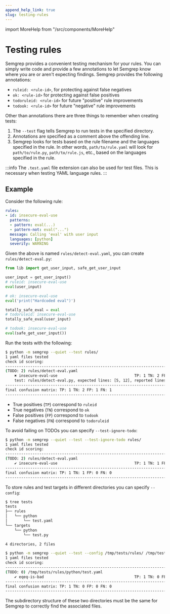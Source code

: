 ```yaml
---
append_help_link: true
slug: testing-rules
---
```


import MoreHelp from "/src/components/MoreHelp"

# Testing rules

Semgrep provides a convenient testing mechanism for your rules. You can
simply write code and provide a few
annotations to let Semgrep know where you are or aren't expecting findings. Semgrep
provides the following annotations:

- `ruleid: <rule-id>`, for protecting against false negatives
- `ok: <rule-id>` for protecting against false positives
- `todoruleid: <rule-id>` for future "positive" rule improvements
- `todook: <rule-id>` for future "negative" rule improvements

Other than annotations there are three things to remember when creating tests:

1. The `--test` flag tells Semgrep to run tests in the specified directory.
2. Annotations are specified as a comment above the offending line.
3. Semgrep looks for tests based on the rule filename and the languages
   specified in the rule. In other words, `path/to/rule.yaml` will look for
   `path/to/rule.py`, `path/to/rule.js`, etc., based on the languages specified
   in the rule.

:::info
The `.test.yaml` file extension can also be used for test files. This is necessary when testing YAML language rules.
:::

## Example

Consider the following rule:

```yaml
rules:
- id: insecure-eval-use
  patterns:
  - pattern: eval(...)
  - pattern-not: eval("...")
  message: Calling 'eval' with user input
  languages: [python]
  severity: WARNING
```

Given the above is named `rules/detect-eval.yaml`, you can create `rules/detect-eval.py`:

```python
from lib import get_user_input, safe_get_user_input

user_input = get_user_input()
# ruleid: insecure-eval-use
eval(user_input)

# ok: insecure-eval-use
eval('print("Hardcoded eval")')

totally_safe_eval = eval
# todoruleid: insecure-eval-use
totally_safe_eval(user_input)

# todook: insecure-eval-use
eval(safe_get_user_input())
```

Run the tests with the following:

```sh
$ python -m semgrep --quiet --test rules/
1 yaml files tested
check id scoring:
--------------------------------------------------------------------------------
(TODO: 2) rules/detect-eval.yaml
	✖ insecure-eval-use                                  TP: 1 TN: 2 FP: 1 FN: 1
	test: rules/detect-eval.py, expected lines: [5, 12], reported lines: [5, 15]
--------------------------------------------------------------------------------
final confusion matrix: TP: 1 TN: 2 FP: 1 FN: 1
--------------------------------------------------------------------------------
```

- True positives (`TP`) correspond to `ruleid`
- True negatives (`TN`) correspond to `ok`
- False positives (`FP`) correspond to `todook`
- False negatives (`FN`) correspond to `todoruleid`

To avoid failing on TODOs you can specify `--test-ignore-todo`:

```sh
$ python -m semgrep --quiet --test --test-ignore-todo rules/
1 yaml files tested
check id scoring:
--------------------------------------------------------------------------------
(TODO: 2) rules/detect-eval.yaml
	✔ insecure-eval-use                                  TP: 1 TN: 1 FP: 0 FN: 0
--------------------------------------------------------------------------------
final confusion matrix: TP: 1 TN: 1 FP: 0 FN: 0
--------------------------------------------------------------------------------
```

To store rules and test targets in different directories you can specify `--config`:

```sh
$ tree tests
tests
├── rules
│   └── python
│       └── test.yaml
└── targets
    └── python
        └── test.py

4 directories, 2 files
```

```sh
$ python -m semgrep --quiet --test --config /tmp/tests/rules/ /tmp/tests/targets/
1 yaml files tested
check id scoring:
--------------------------------------------------------------------------------
(TODO: 0) /tmp/tests/rules/python/test.yaml
	✔ eqeq-is-bad                                        TP: 1 TN: 0 FP: 0 FN: 0
--------------------------------------------------------------------------------
final confusion matrix: TP: 1 TN: 0 FP: 0 FN: 0
--------------------------------------------------------------------------------
```

The subdirectory structure of these two directories must be the same for Semgrep to
correctly find the associated files.

<MoreHelp />